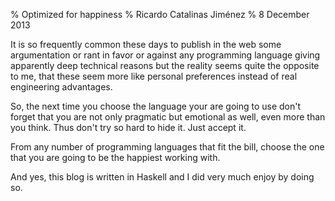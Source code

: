 % Optimized for happiness
% Ricardo Catalinas Jiménez
% 8 December 2013


  It is so frequently common these days to publish in the web some
argumentation or rant in favor or against any programming language
giving apparently deep technical reasons but the reality seems quite the
opposite to me, that these seem more like personal preferences instead
of real engineering advantages.

  So, the next time you choose the language your are going to use don't
forget that you are not only pragmatic but emotional as well, even more
than you think. Thus don't try so hard to hide it. Just accept it.

  From any number of programming languages that fit the bill, choose the
one that you are going to be the happiest working with.

  And yes, this blog is written in Haskell and I did very much enjoy by
doing so.
